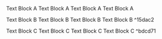 Text Block A Text Block A Text Block A Text Block A

Text Block B Text Block B Text Block B Text Block B ^15dac2

Text Block C Text Block C Text Block C Text Block C ^bdcd71
